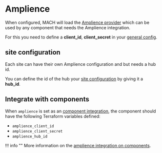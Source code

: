# Amplience

When configured, MACH will load the
[Amplience provider](https://registry.terraform.io/providers/labd/amplience/latest)
which can be used by any component that needs the Amplience integration.

For this you need to define a **client_id**, **client_secret** in your
[general config](../../reference/syntax/global.md#amplience).

## site configuration

Each site can have their own Amplience configuration and but needs a hub id.

You can define the id of the hub your [site configuration](../../reference/syntax/sites.md#amplience)
by giving it a **hub_id**.

## Integrate with components

When `amplience` is set as an [component integration](../../reference/components/structure.md#integrations),
the component should have the following Terraform variables defined:

- `amplience_client_id`
- `amplience_client_secret`
- `amplience_hub_id`

!!! info ""
    More information on the [amplience integration on components](../../reference/components/structure.md#amplience).
